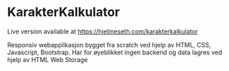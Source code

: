 # KarakterKalkulator
Live version available at https://hjelmeseth.com/karakterkalkulator

Responsiv webapplikasjon bygget fra scratch ved hjelp av HTML, CSS, Javascript, Bootstrap. Har for øyeblikket ingen backend og data lagres ved hjelp av HTML Web Storage
